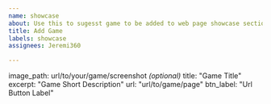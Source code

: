 ```yaml
---
name: showcase
about: Use this to sugesst game to be added to web page showcase section
title: Add Game
labels: showcase
assignees: Jeremi360

---
```


image_path: url/to/your/game/screenshot  *(optional)*
title: "Game Title"
excerpt: "Game Short Description"
url: "url/to/game/page"
btn_label: "Url Button Label"
